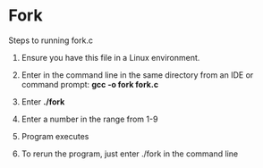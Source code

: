 # Fork

Steps to running fork.c

1. Ensure you have this file in a Linux environment.

2. Enter in the command line in the same directory from an IDE or command prompt: **gcc -o fork fork.c**

3. Enter  **./fork**

4. Enter a number in the range from 1-9

5. Program executes

6. To rerun the program, just enter ./fork in the command line



